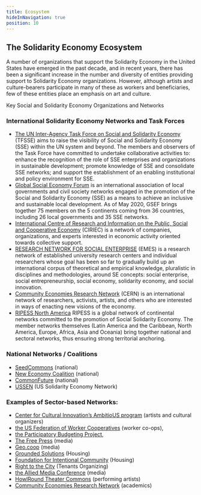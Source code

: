```yaml
---
title: Ecosystem
hideInNavigation: true
position: 10
---
```


## The Solidarity Economy Ecosystem

A number of organizations that support the Solidarity Economy in the United States have emerged in the past decade, and in recent years, there has been a significant increase in the number and diversity of entities providing support to Solidarity Economy organizations. However, although artists and culture-bearers participate in many of these as workers and beneficiaries, few of these entities place an emphasis on art and culture.

Key Social and Solidarity Economy Organizations and Networks

### International Solidarity Economy Networks and Task Forces

- [The UN Inter-Agency Task Force on Social and Solidarity Economy](https://unsse.org/) (TFSSE) aims to raise the visibility of Social and Solidarity Economy (SSE) within the UN system and beyond. The members and observers of the Task Force have committed to undertake collaborative activities to: enhance the recognition of the role of SSE enterprises and organizations in sustainable development; promote knowledge of SSE and consolidate SSE networks; and support the establishment of an enabling institutional and policy environment for SSE.
- [Global Social Economy Forum](https://www.gsef-net.org/) is an international association of local governments and civil society networks engaged in the promotion of the Social and Solidarity Economy (SSE) as a means to achieve an inclusive and sustainable local development. As of May 2020, GSEF brings together 75 members on the 5 continents coming from 36 countries, including 26 local governments and 35 SSE networks.
- [International Centre of Research and Information on the Public, Social and Cooperative Economy](http://www.ciriec.uliege.be/en/) (CIRIEC) is a network of companies, organizations, and experts interested in economic activity oriented towards collective support.
- [RESEARCH NETWORK FOR SOCIAL ENTERPRISE](https://emes.net/) (EMES) is a research network of established university research centers and individual researchers whose goal has been so far to gradually build up an international corpus of theoretical and empirical knowledge, pluralistic in disciplines and methodologies, around SE concepts: social enterprise, social entrepreneurship, social economy, solidarity economy, and social innovation.
- [Community Economies Research Network](https://www.communityeconomies.org/about/ce-research-network-cern) (CERN) is an international network of researchers, activists, artists, and others who are interested in ways of enacting new visions of the economy.
- [RIPESS North America](http://www.ripess.org/continental-networks/north-america/?lang=en) RIPESS is a global network of continental networks committed to the promotion of Social Solidarity Economy. The member networks themselves (Latin America and the Caribbean, North America, Europe, Africa, Asia and Oceania) bring together national and sectoral networks, thus ensuring strong territorial anchoring.

### National Networks / Coalitions

- [SeedCommons](https://seedcommons.org/) (national)
- [New Economy Coalition](https://neweconomy.net/) (national)
- [CommonFuture](https://www.commonfuture.co/) (national)
- [USSEN](https://ussen.org/) (US Solidarity Economy Network)

### Examples of Sector-based Networks:

- [Center for Cultural Innovation’s AmbitioUS program](https://ambitio-us.org/) (artists and cultural organizers)
- [the US Federation of Worker Cooperatives](https://www.usworker.coop/home/) (worker co-ops),
- [the Participatory Budgeting Project](https://www.participatorybudgeting.org/),
- [The Free Press](https://www.freepress.net/) (media)
- [Geo.coop](https://geo.coop/) (media)
- [Grounded Solutions](https://groundedsolutions.org/) (Housing)
- [Foundation for Intentional Community](https://www.ic.org/) (Housing)
- [Right to the City](https://righttothecity.org/) (Tenants Organizing)
- [the Allied Media Conference](https://amc.alliedmedia.org/) (media)
- [HowlRound Theater Commons](https://howlround.com/) (performing artists)
- [Community Economies Research Network](https://www.communityeconomies.org/about/ce-research-network-cern) (academics)
